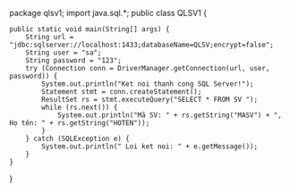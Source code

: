 package qlsv1;
import java.sql.*;
public class QLSV1 {

    public static void main(String[] args) {
        String url = "jdbc:sqlserver://localhost:1433;databaseName=QLSV;encrypt=false";
        String user = "sa";
        String password = "123";
        try (Connection conn = DriverManager.getConnection(url, user, password)) {
            System.out.println("Ket noi thanh cong SQL Server!");
            Statement stmt = conn.createStatement();
            ResultSet rs = stmt.executeQuery("SELECT * FROM SV ");
            while (rs.next()) {
                System.out.println("Mã SV: " + rs.getString("MASV") + ", Họ tên: " + rs.getString("HOTEN"));
            }
        } catch (SQLException e) {
            System.out.println(" Loi ket noi: " + e.getMessage());
        }
    }
}
